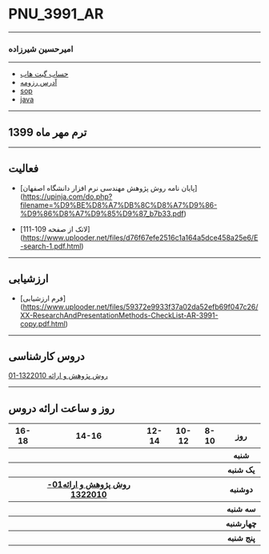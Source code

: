 # PNU_3991_AR
----------
### امیرحسین شیرزاده  

---
+ [حساب گیت هاب](https://github.com/AmirHosseinShirzadeh)
+ [آدرس رزومه](https://amirhosseinshirzadeh.github.io/resume/)
+ [sop](https://amirhosseinshirzadeh.github.io/SOP/)
+ [java](https://www.sololearn.com/Certificate/1024-14772898/pdf/)

-------------------
## ترم مهر ماه 1399
-------------------
## فعالیت 
+ [پایان نامه روش پژوهش مهندسی نرم افزار دانشگاه اصفهان]  (https://upinja.com/do.php?filename=%D9%BE%D8%A7%DB%8C%D8%A7%D9%86-%D9%86%D8%A7%D9%85%D9%87_b7b33.pdf)
 
+ [لاتک از صفحه 109-111] (https://www.uplooder.net/files/d76f67efe2516c1a164a5dce458a25e6/E-search-1.pdf.html)

------------------
## ارزشیابی 
+ [فرم ارزشیابی] (https://www.uplooder.net/files/59372e9933f37a02da52efb69f047c26/XX-ResearchAndPresentationMethods-CheckList-AR-3991-copy.pdf.html)

------------------

## دروس کارشناسی

[01-1322010 روش پژوهش و ارائه ](https://github.com/AliRazavi-edu/PNU_3991/tree/master/_BSc/ResearchAndPresentationMethods)

-----------------


## روز و ساعت ارائه دروس

<table style="width:100%">
  <tr>
    <th >16-18</th>
    <th >14-16</th>
    <th >12-14</th>
    <th>10-12</th>
    <th>8-10</th>
    <th>روز</th>
  </tr>
  <tr>
    <th ></th>
    <th ></th>
    <th ></th>
    <th></th>
    <th></th>
    <th>شنبه</th>
  </tr>
   <tr>
    <th ></th>
    <th ></th>
    <th></th>
    <th></th>
    <th ></th>
    <th>یک شنبه</th>
  </tr>
   <tr>
     <th></th>
     <th ><a  href="https://github.com/AliRazavi-edu/PNU_3991/tree/master/_BSc/ResearchAndPresentationMethods">روش پژوهش و ارائه01-1322010</a></th>
     <th></th>
     <th></th>
    <th ></th>   
    <th>دوشنبه</th>
  </tr>
   <tr>
    <th ></th>
    <th ></th>
    <th></th>
    <th></th>
    <th ></th>
    <th>سه شنبه</th>
  </tr>
   <tr>
    <th ></th>
    <th ></th>
    <th></th>
    <th></th>
     <th ></th>
    <th>چهارشنبه</th>
  </tr>
   <tr>
    <th ></th>
     <th ></th>
     <th ></th>
     <th></th>
    <th></th>
    <th>پنج شنبه</th>
  </tr>
</table>
